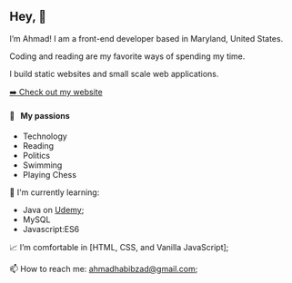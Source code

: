 ## Hey, :wave:

I’m Ahmad! I am a front-end developer based in Maryland, United States.

Coding and reading are my favorite ways of spending my time.

I build static websites and small scale web applications.

<p><a href="https://habibzad.dev/" target="_blank">➡️ Check out my website</a></p>

#### 🧡 &nbsp;&nbsp;My passions

* Technology 
* Reading
* Politics
* Swimming
* Playing Chess

:page_with_curl: I'm currently learning:
- Java on [Udemy](https://www.udemy.com/course/decoding-ap-computer-science-a/); 
- MySQL
- Javascript:ES6

📈 I’m comfortable in [HTML, CSS, and Vanilla JavaScript];

📫 How to reach me: <ahmadhabibzad@gmail.com>;
